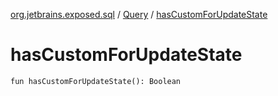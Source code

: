 [org.jetbrains.exposed.sql](../index.md) / [Query](index.md) / [hasCustomForUpdateState](.)

# hasCustomForUpdateState

`fun hasCustomForUpdateState(): Boolean`